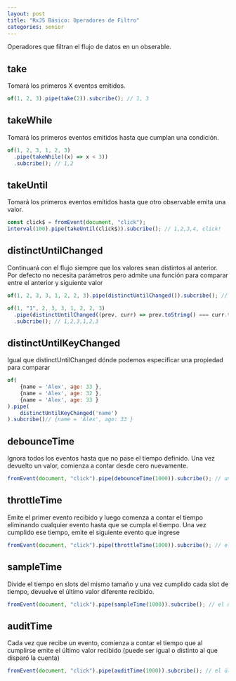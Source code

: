 ```yaml
---
layout: post
title: "RxJS Básico: Operadores de Filtro"
categories: senior
---
```


Operadores que filtran el flujo de datos en un obserable<!--more-->.

## take

Tomará los primeros X eventos emitidos.

```javascript
of(1, 2, 3).pipe(take(2)).subcribe(); // 1, 3
```

## takeWhile

Tomará los primeros eventos emitidos hasta que cumplan una condición.

```javascript
of(1, 2, 3, 1, 2, 3)
  .pipe(takeWhile((x) => x < 3))
  .subcribe(); // 1,2
```

## takeUntil

Tomará los primeros eventos emitidos hasta que otro observable emita una valor.

```javascript
const click$ = fromEvent(document, "click");
interval(100).pipe(takeUntil(click$)).subcribe(); // 1,2,3,4, click!
```

## distinctUntilChanged

Continuará con el flujo siempre que los valores sean distintos al anterior.
Por defecto no necesita parámetros pero admite una función para comparar entre el anterior y siguiente valor

```javascript
of(1, 2, 3, 3, 1, 2, 2, 3).pipe(distinctUntilChanged()).subcribe(); // 1,2,3,1,2,3

of(1, "1", 2, 3, 3, 1, 2, 2, 3)
  .pipe(distinctUntilChanged((prev, curr) => prev.toString() === curr.toString()))
  .subcribe(); // 1,2,3,1,2,3
```

## distinctUntilKeyChanged

Igual que distinctUntilChanged dónde podemos especificar una propiedad para comparar

```javascript
of(
    {name = 'Alex', age: 33 },
    {name = 'Alex', age: 32 },
    {name = 'Alex', age: 33 }
).pipe(
    distinctUntilKeyChanged('name')
).subcribe()// {name = 'Alex', age: 33 }
```

## debounceTime

Ignora todos los eventos hasta que no pase el tiempo definido. Una vez devuelto un valor, comienza a contar desde cero nuevamente.

```javascript
fromEvent(document, "click").pipe(debounceTime(1000)).subcribe(); // un clic por cada segundo
```

## throttleTime

Emite el primer evento recibido y luego comenza a contar el tiempo eliminando cualquier evento hasta que se cumpla el tiempo. Una vez cumplido ese tiempo, emite el siguiente evento que ingrese

```javascript
fromEvent(document, "click").pipe(throttleTime(1000)).subcribe(); // el primer click y luego un clic por cada segundo que haya pasado
```

## sampleTime

Divide el tiempo en slots del mismo tamaño y una vez cumplido cada slot de tiempo, devuelve el último valor diferente recibido.

```javascript
fromEvent(document, "click").pipe(sampleTime(1000)).subcribe(); // el último clic de cada segundo
```

## auditTime

Cada vez que recibe un evento, comienza a contar el tiempo que al cumplirse emite el último valor recibido (puede ser igual o distinto al que disparó la cuenta)

```javascript
fromEvent(document, "click").pipe(auditTime(1000)).subcribe(); // el último clic recibido dentro de cada segundo que pasa empezando a contar desde un click
```
